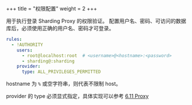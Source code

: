 +++
title = "权限配置"
weight = 2
+++

用于执行登录 Sharding Proxy 的权限验证。
配置用户名、密码、可访问的数据库后，必须使用正确的用户名、密码才可登录。

```yaml
rules:
  - !AUTHORITY
    users:
      - root@localhost:root  # <username>@<hostname>:<password>
      - sharding@:sharding
    provider:
      type: ALL_PRIVILEGES_PERMITTED
```

hostname 为 `%` 或空字符串，则代表不限制 host。

provider 的 type 必须显式指定，具体实现可以参考 [6.11 Proxy](/cn/dev-manual/proxy)
